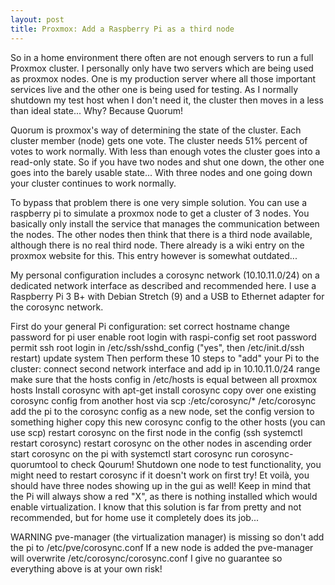 ```yaml
---
layout: post
title: Proxmox: Add a Raspberry Pi as a third node
---
```


So in a home environment there often are not enough servers to run a full Proxmox cluster. I personally only have two servers which are being used as proxmox nodes. One is my production server where all those important services live and the other one is being used for testing. As I normally shutdown my test host when I don't need it, the cluster then moves in a less than ideal state... Why? Because Quorum!

Quorum is proxmox's way of determining the state of the cluster. Each cluster member (node) gets one vote. The cluster needs 51% percent of votes to work normally. With less than enough votes the cluster goes into a read-only state. So if you have two nodes and shut one down, the other one goes into the barely usable state... With three nodes and one going down your cluster continues to work normally.

To bypass that problem there is one very simple solution. You can use a raspberry pi to simulate a proxmox node to get a cluster of 3 nodes. You basically only install the service that manages the communication between the nodes. The other nodes then think that there is a third node available, although there is no real third node. There already is a wiki entry on the proxmox website for this. This entry however is somewhat outdated...

My personal configuration includes a corosync network (10.10.11.0/24) on a dedicated network interface as described and recommended here. I use a Raspberry Pi 3 B+ with Debian Stretch (9) and a USB to Ethernet adapter for the corosync network.

First do your general Pi configuration:
set correct hostname
change password for pi user
enable root login with raspi-config
set root password
permit ssh root login in /etc/ssh/sshd_config ("yes", then /etc/init.d/ssh restart)
update system
Then perform these 10 steps to "add" your Pi to the cluster:
connect second network interface and add ip in 10.10.11.0/24 range
make sure that the hosts config in /etc/hosts is equal between all proxmox hosts
Install corosync with apt-get install corosync
copy over one existing corosync config from another host via scp <ipofexistingnode>:/etc/corosync/* /etc/corosync
add the pi to the corosync config as a new node, set the config version to something higher
copy this new corosync config to the other hosts (you can use scp)
restart corosync on the first node in the config (ssh <ipOfFirstNode> systemctl restart corosync)
restart corosync on the other nodes in ascending order
start corosync on the pi with systemctl start corosync
run corosync-quorumtool to check Qourum! Shutdown one node to test functionality, you might need to restart corosync if it doesn't work on first try!
Et voilà, you should have three nodes showing up in the gui as well! Keep in mind that the Pi will always show a red "X", as there is nothing installed which would enable virtualization. I know that this solution is far from pretty and not recommended, but for home use it completely does its job...

WARNING
pve-manager (the virtualization manager) is missing so don't add the pi to /etc/pve/corosync.conf
If a new node is added the pve-manager will overwrite /etc/corosync/corosync.conf
I give no guarantee so everything above is at your own risk!
